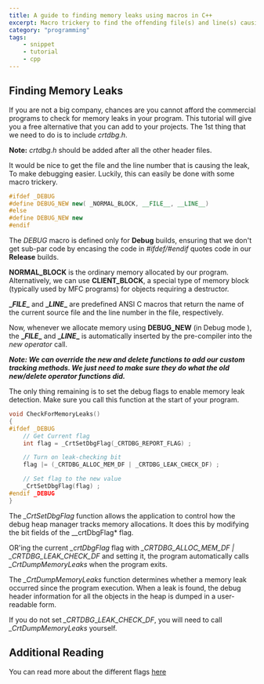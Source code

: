 ```yaml
---
title: A guide to finding memory leaks using macros in C++
excerpt: Macro trickery to find the offending file(s) and line(s) causing Memory Leak(s) without using a commercial program.
category: "programming"
tags:
    - snippet
    - tutorial
    - cpp
---
```


## Finding Memory Leaks

If you are not a big company, chances are you cannot afford the commercial programs to check for memory leaks in your program. This tutorial will give you a free alternative that you can add to your projects. The 1st thing that we need to do is to include _crtdbg.h_.

**Note:** _crtdbg.h_ should be added after all the other header files.

It would be nice to get the file and the line number that is causing the leak, To make debugging easier. Luckily, this can easily be done with some macro trickery.

```cpp
#ifdef _DEBUG
#define DEBUG_NEW new( _NORMAL_BLOCK, __FILE__, __LINE__)
#else
#define DEBUG_NEW new
#endif
```

The _*DEBUG*_ macro is defined only for **Debug** builds, ensuring that we don't get sub-par code by encasing the code in _#ifdef/#endif_ quotes code in our **Release** builds.

**NORMAL_BLOCK** is the ordinary memory allocated by our program. Alternatively, we can use **CLIENT_BLOCK**, a special type of memory block (typically used by MFC programs) for objects requiring a destructor.

**\__FILE_\_** and **\__LINE_\_** are predefined ANSI C macros that return the name of the current source file and the line number in the file, respectively.

Now, whenever we allocate memory using **DEBUG_NEW** (in Debug mode ), the **\__FILE_\_** and **\__LINE_\_** is automatically inserted by the pre-compiler into the _new operator_ call.

**_Note: We can override the new and delete functions to add our custom tracking methods. We just need to make sure they do what the old new/delete operator functions did._**

The only thing remaining is to set the debug flags to enable memory leak detection. Make sure you call this function at the start of your program.

```cpp
void CheckForMemoryLeaks()
{
#ifdef _DEBUG
    // Get Current flag
    int flag = _CrtSetDbgFlag(_CRTDBG_REPORT_FLAG) ;

    // Turn on leak-checking bit
    flag |= (_CRTDBG_ALLOC_MEM_DF | _CRTDBG_LEAK_CHECK_DF) ;

    // Set flag to the new value
    _CrtSetDbgFlag(flag) ;
#endif _DEBUG
}
```

The _\_CrtSetDbgFlag_ function allows the application to control how the debug heap manager tracks memory allocations. It does this by modifying the bit fields of the \_\_crtDbgFlag\* flag.

OR'ing the current _\_crtDbgFlag_ flag with _\_CRTDBG_ALLOC_MEM_DF | \_CRTDBG_LEAK_CHECK_DF_ and setting it, the program automatically calls _\_CrtDumpMemoryLeaks_ when the program exits.

The _\_CrtDumpMemoryLeaks_ function determines whether a memory leak occurred since the program execution. When a leak is found, the debug header information for all the objects in the heap is dumped in a user-readable form.

If you do not set _\_CRTDBG_\__LEAK_\__CHECK_\__DF_, you will need to call _\_CrtDumpMemoryLeaks_ yourself.

## Additional Reading

You can read more about the different flags [here](<http://msdn.microsoft.com/en-us/library/5at7yxcs(v=vs.71).aspx>)
